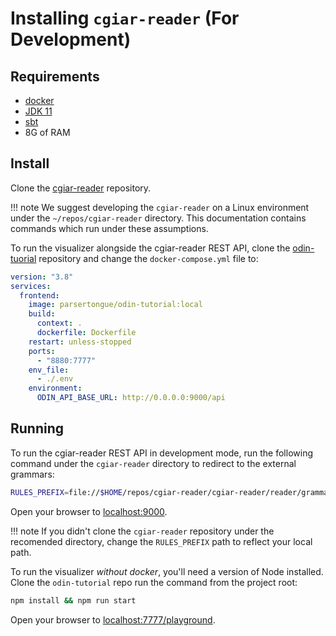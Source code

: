 # Installing `cgiar-reader` (For Development)

## Requirements

- [docker](https://docs.docker.com/get-docker/)
- [JDK 11](https://sdkman.io/jdks#AdoptOpenJDK)
- [sbt](https://www.scala-sbt.org/1.x/docs/Installing-sbt-on-Linux.html)
- 8G of RAM

## Install

Clone the [cgiar-reader](https://github.com/cgiar-reader/cgiar-reader) repository.

!!! note
    We suggest developing the `cgiar-reader` on a Linux environment under the `~/repos/cgiar-reader` directory. This documentation contains commands which run under these assumptions.

<!--- FIXME: docker run command for odin-tutorial image -->
To run the visualizer alongside the cgiar-reader REST API, clone the [odin-tuorial](https://github.com/cgiar-reader/odin-tutorial) repository and change the `docker-compose.yml` file to:

```yaml
version: "3.8"
services:
  frontend:
    image: parsertongue/odin-tutorial:local
    build:
      context: .
      dockerfile: Dockerfile
    restart: unless-stopped
    ports:
      - "8880:7777"
    env_file:
      - ./.env
    environment:
      ODIN_API_BASE_URL: http://0.0.0.0:9000/api
```

## Running

To run the cgiar-reader REST API in development mode, run the following command under the `cgiar-reader` directory to redirect to the external grammars:

```bash
RULES_PREFIX=file://$HOME/repos/cgiar-reader/cgiar-reader/reader/grammars/cgiar sbt web
```

Open your browser to [localhost:9000](http://localhost:9000).

!!! note
    If you didn't clone the `cgiar-reader` repository under the recomended directory, change the `RULES_PREFIX` path to reflect your local path.

To run the visualizer *without docker*, you'll need a version of Node installed.  Clone the `odin-tutorial` repo run the command from the project root:

```bash
npm install && npm run start
```

Open your browser to [localhost:7777/playground](http://localhost:7777/playground).
